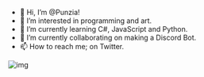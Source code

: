 - 👋 Hi, I’m @Punzia!
- 👀 I’m interested in programming and art.
- 🌱 I’m currently learning C#, JavaScript and Python. 
- 💞️ I’m currently collaborating on making a Discord Bot.
- 📫 How to reach me; on Twitter.

<!---
Punzia/Punzia is a ✨ special ✨ repository because its `README.md` (this file) appears on your GitHub profile.
You can click the Preview link to take a look at your changes.
--->
![img](https://i.imgur.com/KsECZE3.jpg)
